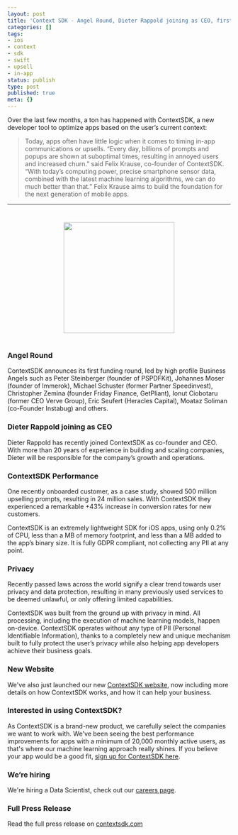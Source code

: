 ```yaml
---
layout: post
title: 'Context SDK - Angel Round, Dieter Rappold joining as CEO, first large customers'
categories: []
tags:
- ios
- context
- sdk
- swift
- upsell
- in-app
status: publish
type: post
published: true
meta: {}
---
```



Over the last few months, a ton has happened with ContextSDK, a new developer tool to optimize apps based on the user’s current context:

> Today, apps often have little logic when it comes to timing in-app communications or upsells. “Every day, billions of prompts and popups are shown at suboptimal times, resulting in annoyed users and increased churn.” said Felix Krause, co-founder of ContextSDK. “With today’s computing power, precise smartphone sensor data, combined with the latest machine learning algorithms, we can do much better than that.” Felix Krause aims to build the foundation for the next generation of mobile apps.

---

<div style="text-align: center; margin: 40px;">
  <img src="https://krausefx.com/assets/posts/context-sdk/ContextSDKLogoWithText@2x.jpg" style="width: 250px;">
</div>

### Angel Round

ContextSDK announces its first funding round, led by high profile Business Angels such as Peter Steinberger (founder of PSPDFKit), Johannes Moser (founder of Immerok), Michael Schuster (former Partner Speedinvest), Christopher Zemina (founder Friday Finance, GetPliant), Ionut Ciobotaru (former CEO Verve Group), Eric Seufert (Heracles Capital), Moataz Soliman (co-Founder Instabug) and others.

### Dieter Rappold joining as CEO

Dieter Rappold has recently joined ContextSDK as co-founder and CEO. With more than 20 years of experience in building and scaling companies, Dieter will be responsible for the company’s growth and operations.

### ContextSDK Performance

One recently onboarded customer, as a case study, showed 500 million upselling prompts, resulting in 24 million sales. With ContextSDK they experienced a remarkable +43% increase in conversion rates for new customers. 

ContextSDK is an extremely lightweight SDK for iOS apps, using only 0.2% of CPU, less than a MB of memory footprint, and less than a MB added to the app’s binary size. It is fully GDPR compliant, not collecting any PII at any point. 

### Privacy

Recently passed laws across the world signify a clear trend towards user privacy and data protection, resulting in many previously used services to be deemed unlawful, or only offering limited capabilities. 

ContextSDK was built from the ground up with privacy in mind. All processing, including the execution of machine learning models, happen on-device. ContextSDK operates without any type of PII (Personal Identifiable Information), thanks to a completely new and unique mechanism built to fully protect the user’s privacy while also helping app developers achieve their business goals.

### New Website

We've also just launched our new [ContextSDK website](https://contextsdk.com), now including more details on how ContextSDK works, and how it can help your business.

### Interested in using ContextSDK?

As ContextSDK is a brand-new product, we carefully select the companies we want to work with. We've been seeing the best performance improvements for apps with a minimum of 20,000 monthly active users, as that's where our machine learning approach really shines. If you believe your app would be a good fit, [sign up for ContextSDK here](https://contextsdk.com/contact-us?preselect=demo).

### We’re hiring

We're hiring a Data Scientist, check out our [careers page](https://contextsdk.com/careers).

### Full Press Release

Read the full press release on [contextsdk.com](https://contextsdk.com/press)
